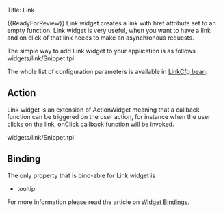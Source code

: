 Title: Link


{{ReadyForReview}}
Link widget creates a link with href attribute set to an empty function. Link widget is very useful, when you want to have a link and on click of that link needs to make an asynchronous requests.

The simple way to add Link widget to your application is as follows
<srcinclude tag="wgtLinkSnippet1" lang="AT" outdent="true">widgets/link/Snippet.tpl</srcinclude>

The whole list of configuration parameters is available in [LinkCfg bean](http://ariatemplates.com/aria/guide/apps/apidocs/#aria.widgets.CfgBeans:LinkCfg).

## Action
Link widget is an extension of ActionWidget meaning that a callback function can be triggered on the user action, for instance when the user clicks on the link, onClick callback function will be invoked.

<srcinclude tag="wgtLinkSnippet2" lang="AT" outdent="true">widgets/link/Snippet.tpl</srcinclude>

<sample sample="widgets/link" />

## Binding
The only property that is bind-able for Link widget is 
* tooltip

For more information please read the article on [Widget Bindings](Widget_Bindings).